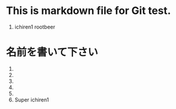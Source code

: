 # This is markdown file for Git test.

1. ichiren1
rootbeer

# 名前を書いて下さい
1.
2.
3.
4.
5.
6. Super ichiren1
